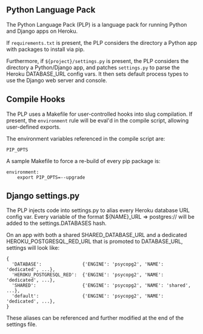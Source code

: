 Python Language Pack
--------------------
The Python Language Pack (PLP) is a language pack for running Python and Django
apps on Heroku.

If `requirements.txt` is present, the PLP considers the directory a Python app
with packages to install via pip.

Furthermore, if `${project}/settings.py` is present, the PLP considers the
directory a Python/Django app, and patches `settings.py` to parse the Heroku
DATABASE_URL config vars. It then sets default process types to use the Django
web server and console.

Compile Hooks
-------------
The PLP uses a Makefile for user-controlled hooks into slug compilation. If
present, the `environment` rule will be eval'd in the compile script, allowing
user-defined exports.

The environment variables referenced in the compile script are:

    PIP_OPTS

A sample Makefile to force a re-build of every pip package is:

    environment:
    	export PIP_OPTS=--upgrade

Django settings.py
------------------
The PLP injects code into settings.py to alias every Heroku database URL
config var. Every variable of the format ${NAME}_URL => postgres:// will be
added to the settings.DATABASES hash.

On an app with both a shared SHARED_DATABASE_URL and a dedicated
HEROKU_POSTGRESQL_RED_URL that is promoted to DATABASE_URL, settings will look
like:

    {
      'DATABASE':               {'ENGINE': 'psycopg2', 'NAME': 'dedicated', ...},
      'HEROKU_POSTGRESQL_RED':  {'ENGINE': 'psycopg2', 'NAME': 'dedicated', ...},
      'SHARED':                 {'ENGINE': 'psycopg2', 'NAME': 'shared', ...},
      'default':                {'ENGINE': 'psycopg2', 'NAME': 'dedicated', ...},
    }

These aliases can be referenced and further modified at the end of the settings file.
